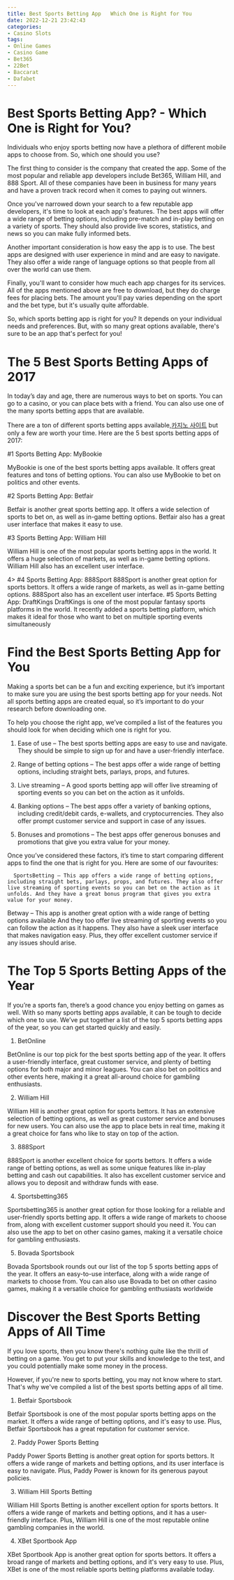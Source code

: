 ```yaml
---
title: Best Sports Betting App   Which One is Right for You
date: 2022-12-21 23:42:43
categories:
- Casino Slots
tags:
- Online Games
- Casino Game
- Bet365
- 22Bet
- Baccarat
- Dafabet
---
```



# Best Sports Betting App? - Which One is Right for You?

Individuals who enjoy sports betting now have a plethora of different mobile apps to choose from. So, which one should you use?

The first thing to consider is the company that created the app. Some of the most popular and reliable app developers include Bet365, William Hill, and 888 Sport. All of these companies have been in business for many years and have a proven track record when it comes to paying out winners.

Once you've narrowed down your search to a few reputable app developers, it's time to look at each app's features. The best apps will offer a wide range of betting options, including pre-match and in-play betting on a variety of sports. They should also provide live scores, statistics, and news so you can make fully informed bets.

Another important consideration is how easy the app is to use. The best apps are designed with user experience in mind and are easy to navigate. They also offer a wide range of language options so that people from all over the world can use them.

Finally, you'll want to consider how much each app charges for its services. All of the apps mentioned above are free to download, but they do charge fees for placing bets. The amount you'll pay varies depending on the sport and the bet type, but it's usually quite affordable.

So, which sports betting app is right for you? It depends on your individual needs and preferences. But, with so many great options available, there's sure to be an app that's perfect for you!

# The 5 Best Sports Betting Apps of 2017

In today’s day and age, there are numerous ways to bet on sports. You can go to a casino, or you can place bets with a friend. You can also use one of the many sports betting apps that are available.

There are a ton of different sports betting apps available,[카지노 사이트](https://choegocasino.com/) but only a few are worth your time. Here are the 5 best sports betting apps of 2017:

#1 Sports Betting App: MyBookie

MyBookie is one of the best sports betting apps available. It offers great features and tons of betting options. You can also use MyBookie to bet on politics and other events.

#2 Sports Betting App: Betfair

Betfair is another great sports betting app. It offers a wide selection of sports to bet on, as well as in-game betting options. Betfair also has a great user interface that makes it easy to use.

#3 Sports Betting App: William Hill

William Hill is one of the most popular sports betting apps in the world. It offers a huge selection of markets, as well as in-game betting options. William Hill also has an excellent user interface.
















 

 

  4> #4 Sports Betting App: 888Sport 888Sport is another great option for sports bettors. It offers a wide range of markets, as well as in-game betting options. 888Sport also has an excellent user interface. #5 Sports Betting App: DraftKings DraftKings is one of the most popular fantasy sports platforms in the world. It recently added a sports betting platform, which makes it ideal for those who want to bet on multiple sporting events simultaneously

# Find the Best Sports Betting App for You

Making a sports bet can be a fun and exciting experience, but it’s important to make sure you are using the best sports betting app for your needs. Not all sports betting apps are created equal, so it’s important to do your research before downloading one.

To help you choose the right app, we’ve compiled a list of the features you should look for when deciding which one is right for you.

1. Ease of use – The best sports betting apps are easy to use and navigate. They should be simple to sign up for and have a user-friendly interface.

2. Range of betting options – The best apps offer a wide range of betting options, including straight bets, parlays, props, and futures.

3. Live streaming – A good sports betting app will offer live streaming of sporting events so you can bet on the action as it unfolds.

4. Banking options – The best apps offer a variety of banking options, including credit/debit cards, e-wallets, and cryptocurrencies. They also offer prompt customer service and support in case of any issues.

5. Bonuses and promotions – The best apps offer generous bonuses and promotions that give you extra value for your money.

Once you’ve considered these factors, it’s time to start comparing different apps to find the one that is right for you. Here are some of our favourites:






















      SportsBetting – This app offers a wide range of betting options, including straight bets, parlays, props, and futures. They also offer live streaming of sporting events so you can bet on the action as it unfolds. And they have a great bonus program that gives you extra value for your money.

Betway – This app is another great option with a wide range of betting options available And they too offer live streaming of sporting events so you can follow the action as it happens. They also have a sleek user interface that makes navigation easy. Plus, they offer excellent customer service if any issues should arise.

# The Top 5 Sports Betting Apps of the Year

If you’re a sports fan, there’s a good chance you enjoy betting on games as well. With so many sports betting apps available, it can be tough to decide which one to use. We’ve put together a list of the top 5 sports betting apps of the year, so you can get started quickly and easily.

1. BetOnline

BetOnline is our top pick for the best sports betting app of the year. It offers a user-friendly interface, great customer service, and plenty of betting options for both major and minor leagues. You can also bet on politics and other events here, making it a great all-around choice for gambling enthusiasts.

2. William Hill

William Hill is another great option for sports bettors. It has an extensive selection of betting options, as well as great customer service and bonuses for new users. You can also use the app to place bets in real time, making it a great choice for fans who like to stay on top of the action.

3. 888Sport

888Sport is another excellent choice for sports bettors. It offers a wide range of betting options, as well as some unique features like in-play betting and cash out capabilities. It also has excellent customer service and allows you to deposit and withdraw funds with ease.

4. Sportsbetting365

Sportsbetting365 is another great option for those looking for a reliable and user-friendly sports betting app. It offers a wide range of markets to choose from, along with excellent customer support should you need it. You can also use the app to bet on other casino games, making it a versatile choice for gambling enthusiasts.

5. Bovada Sportsbook

Bovada Sportsbook rounds out our list of the top 5 sports betting apps of the year. It offers an easy-to-use interface, along with a wide range of markets to choose from. You can also use Bovada to bet on other casino games, making it a versatile choice for gambling enthusiasts worldwide

# Discover the Best Sports Betting Apps of All Time

If you love sports, then you know there's nothing quite like the thrill of betting on a game. You get to put your skills and knowledge to the test, and you could potentially make some money in the process.

However, if you're new to sports betting, you may not know where to start. That's why we've compiled a list of the best sports betting apps of all time.

1. Betfair Sportsbook

Betfair Sportsbook is one of the most popular sports betting apps on the market. It offers a wide range of betting options, and it's easy to use. Plus, Betfair Sportsbook has a great reputation for customer service.

2. Paddy Power Sports Betting

Paddy Power Sports Betting is another great option for sports bettors. It offers a wide range of markets and betting options, and its user interface is easy to navigate. Plus, Paddy Power is known for its generous payout policies.

3. William Hill Sports Betting

William Hill Sports Betting is another excellent option for sports bettors. It offers a wide range of markets and betting options, and it has a user-friendly interface. Plus, William Hill is one of the most reputable online gambling companies in the world.

4. XBet Sportbook App

XBet Sportbook App is another great option for sports bettors. It offers a broad range of markets and betting options, and it's very easy to use. Plus, XBet is one of the most reliable sports betting platforms available today.